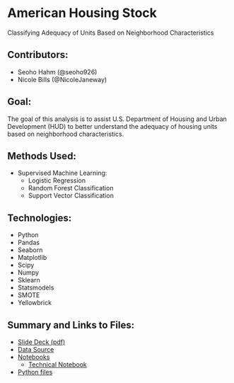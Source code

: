 
# American Housing Stock
Classifying Adequacy of Units Based on Neighborhood Characteristics

Contributors:
 - 
* Seoho Hahm (@seoho926)
* Nicole Bills (@NicoleJaneway)

Goal:
 - 
The goal of this analysis is to assist U.S. Department of Housing and Urban Development (HUD) to better understand the adequacy of housing units based on neighborhood characteristics.
 
Methods Used:
 -
* Supervised Machine Learning:
  * Logistic Regression
  * Random Forest Classification
  * Support Vector Classification

Technologies:
 -
  * Python
  * Pandas
  * Seaborn
  * Matplotlib
  * Scipy
  * Numpy
  * Sklearn
  * Statsmodels
  * SMOTE
  * Yellowbrick
 
Summary and Links to Files:
 - 
 - <a href='https://github.com/seoho926/us-housing-stock/blob/master/US_housing_stock.pdf'>Slide Deck (pdf)</a>
 - <a href='http://www2.census.gov/programs-surveys/ahs/2017/AHS%202017%20National%20PUF%20v3.0%20CSV.zip?#'>Data Source</a>
 - <a href = 'https://github.com/seoho926/us-housing-stock/tree/master/notebooks'>Notebooks</a>
    - <a href = 'https://github.com/seoho926/us-housing-stock/blob/master/technical_notebook.ipynb'>Technical Notebook</a>
 - <a href='https://github.com/seoho926/us-housing-stock/blob/master/py_files/classification.py'>Python files</a>

